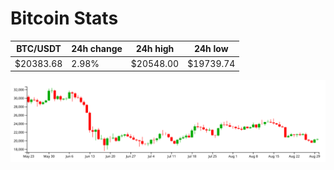 # Bitcoin Stats

BTC/USDT|24h change|24h high|24h low|
|---|---|---|---|
|$20383.68|2.98%|$20548.00|$19739.74|

<img src="./chart.svg">
